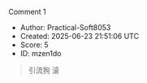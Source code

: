Comment 1

- Author: Practical-Soft8053
- Created: 2025-06-23 21:51:06 UTC
- Score: 5
- ID: mzen1do

> 引流狗 滚
